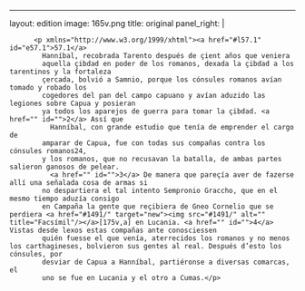 <?xml version="1.0" encoding="UTF-8"?>
---
layout: edition
image: 165v.png 
title: original 
panel_right: |  
            
          <p xmlns="http://www.w3.org/1999/xhtml"><a href="#l57.1" id="e57.1">57.1</a>
            Hanníbal, recobrada Tarento después de çient años que veniera
            aquella çibdad en poder de los romanos, dexada la çibdad a los tarentinos y la fortaleza
            çercada, bolvió a Samnio, porque los cónsules romanos avían tomado y robado los
            cogedores del pan del campo capuano y avían aduzido las legiones sobre Capua y posieran
            ya todos los aparejos de guerra para tomar la çibdad. <a href="" id="">2</a> Assí que
              Hanníbal, con grande estudio que tenía de emprender el cargo de
            amparar de Capua, fue con todas sus compañas contra los cónsules romanos24,
            y los romanos, que no recusavan la batalla, de ambas partes salieron ganosos de pelear.
              <a href="" id="">3</a> De manera que pareçía aver de fazerse allí una señalada cosa de armas si
            no despartiera el tal intento Sempronio Graccho, que en el mesmo tiempo aduzía consigo
            en Campaña la gente que reçibiera de Gneo Cornelio que se perdiera <a href="#1491/" target="new"><img src="#1491/" alt="" title="Facsímil"/></a>[175v,a] en Lucania. <a href="" id="">4</a> Vistas desde lexos estas compañas ante conosciessen
            quién fuesse el que venía, aterrecidos los romanos y no menos los carthagineses, bolvieron sus gentes al real. Después d’esto los cónsules, por
            desviar de Capua a Hanníbal, partiéronse a diversas comarcas, el
            uno se fue en Lucania y el otro a Cumas.</p>
        